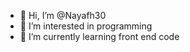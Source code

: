 - 👋 Hi, I’m @Nayafh30
- 👀 I’m interested in programming
- 🌱 I’m currently learning front end code

<!---
Nayafh30/Nayafh30 is a ✨ special ✨ repository because its `README.md` (this file) appears on your GitHub profile.
You can click the Preview link to take a look at your changes.
--->
